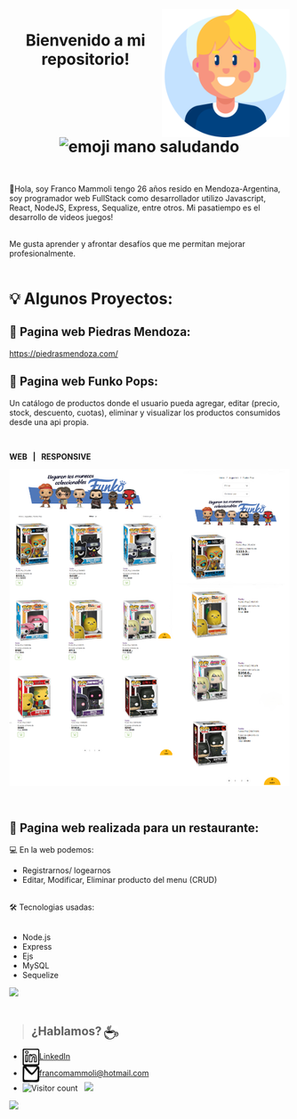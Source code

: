 <img src="img/nino.png" width="230" align='right' />
<h1 align="center"> Bienvenido a mi repositorio! <img src="https://tenor.com/view/waving-hi-hello-emoji-wave-gif-11366012.gif" alt="emoji mano saludando" width="40px"/></h1>  
<br>
<p>🌱Hola, soy Franco Mammoli tengo 26 años resido en Mendoza-Argentina, soy programador web FullStack como desarrollador utilizo Javascript, React, NodeJS, Express, Sequalize, entre otros. Mi pasatiempo es el desarrollo de videos juegos!</p>
<br/>
Me gusta aprender y afrontar desafíos que me permitan mejorar profesionalmente. 
<br>
<br>

# 💡 Algunos Proyectos:
## :small_blue_diamond: Pagina web Piedras Mendoza:
 https://piedrasmendoza.com/ 
<br>

## :small_blue_diamond: Pagina web Funko Pops:
 Un catálogo de productos donde el usuario pueda agregar, editar (precio, stock, descuento, cuotas), eliminar y visualizar los productos consumidos desde una api propia.

<br>

**WEB &nbsp; | &nbsp; RESPONSIVE**
<p><img src="img/funko2.png" /> </p>

<br>

## :small_blue_diamond: Pagina web realizada para un restaurante:
  :computer: En la web podemos: 
- Registrarnos/ logearnos
- Editar, Modificar, Eliminar producto del menu (CRUD) <br>
 <br>
  🛠️ Tecnologias usadas: <br>
  <br>
  
- Node.js
- Express
- Ejs
- MySQL
- Sequelize
<img src="img/morfi.png" />
<br>
<br>
 
> ## ¿Hablamos? <img align="center" src="img/food_coffee-1.svg" alt="cafecito" height="25" width="25"/>
- <a href="https://www.linkedin.com/in/franco-mammoli-0a4455142/" target="blank"><img align="center" src="img/logo_linkedin.svg" alt="Franco Mammoli" height="30" width="30" />LinkedIn</a>
- <a href="francomammoli@hotmail.com" target="blank"><img align="center" src="img/logo_email_mail.svg" alt="correo personal" height="30" width="30" />francomammoli@hotmail.com</a>
- ![Visitor count](https://visitor-badge.laobi.icu/badge?page_id=francomammoli)   <img src="https://media.giphy.com/media/dxn6fRlTIShoeBr69N/giphy.gif" width="30">
                                                                                                                 
<img src="https://tenor.com/view/ice-age-sid-call-me-give-me-your-number-give-me-a-call-gif-16699821.gif" height="180" />

 
